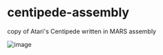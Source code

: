 # centipede-assembly

copy of Atari's Centipede written in MARS assembly


![image](https://user-images.githubusercontent.com/37748500/128296091-a4798944-44ab-48fb-a470-255451b46644.png)
